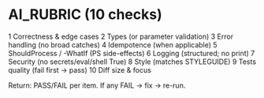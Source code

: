 # AI_RUBRIC (10 checks)

1 Correctness & edge cases
2 Types (or parameter validation)
3 Error handling (no broad catches)
4 Idempotence (when applicable)
5 ShouldProcess / -WhatIf (PS side-effects)
6 Logging (structured; no print)
7 Security (no secrets/eval/shell True)
8 Style (matches STYLEGUIDE)
9 Tests quality (fail first → pass)
10 Diff size & focus

Return: PASS/FAIL per item. If any FAIL → fix → re-run.

